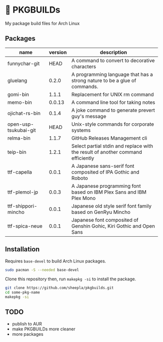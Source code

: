 # 🔺 PKGBUILDs

My package build files for Arch Linux

## Packages

| name | version | description |
|------|---------|-------------|
| funnychar-git | HEAD | A command to convert to decorative characters |
| gluelang | 0.2.0 | A programming language that has a strong nature to be a glue of commands. |
| gomi-bin | 1.1.1 | Replacement for UNIX rm command |
| memo-bin | 0.0.13 | A command line tool for taking notes |
| ojichat-rs-bin | 0.1.4 | A joke command to generate prevert guy's message |
| open-usp-tsukubai-git | HEAD | Unix-style commands for corporate systems |
| relma-bin | 1.1.7 | GitHub Releases Management cli |
| teip-bin | 1.2.1 | Select partial stdin and replace with the result of another command efficiently |
| ttf-capella | 0.0.1 | A Japanese sans-serif font composited of IPA Gothic and Roboto |
| ttf-plemol-jp | 0.0.3 | A Japanese programming font based on IBM Plex Sans and IBM Plex Mono |
| ttf-shippori-mincho | 0.0.1 | Japanese old style serif font family based on GenRyu Mincho |
| ttf-spica-neue | 0.0.1 | Japanese font composited of Genshin Gohic, Kiri Gothic and Open Sans |

## Installation

Requires `base-devel` to build Arch Linux packages.

```bash
sudo pacman -S --needed base-devel
```

Clone this repository then, run `makepkg -si` to install the package.

```bash
git clone https://github.com/sheepla/pkgbuilds.git
cd some-pkg-name
makepkg -si
```

## TODO

- publish to AUR
- make PKGBUILDs more cleaner
- more packages
